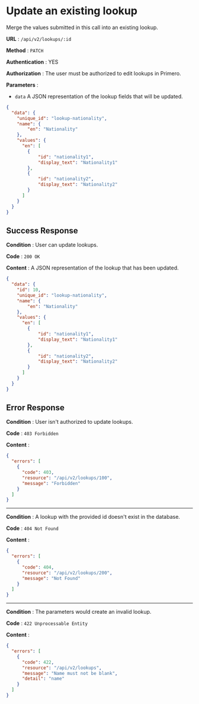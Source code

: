 # Update an existing lookup

Merge the values submitted in this call into an existing lookup.

**URL** : `/api/v2/lookups/:id`

**Method** : `PATCH`

**Authentication** : YES

**Authorization** : The user must be authorized to edit lookups in Primero.

**Parameters** :

* `data` A JSON representation of the lookup fields that will be updated.

```json
{
  "data": {
    "unique_id": "lookup-nationality",
    "name": {
        "en": "Nationality"
    },
    "values": {
      "en": [
        {
            "id": "nationality1",
            "display_text": "Nationality1"
        },
        {
            "id": "nationality2",
            "display_text": "Nationality2"
        }
      ]
    }
  }
}
```

## Success Response

**Condition** : User can update lookups.

**Code** : `200 OK`

**Content** : A JSON representation of the lookup that has been updated.

```json
{
  "data": {
    "id": 10,
    "unique_id": "lookup-nationality",
    "name": {
        "en": "Nationality"
    },
    "values": {
      "en": [
        {
            "id": "nationality1",
            "display_text": "Nationality1"
        },
        {
            "id": "nationality2",
            "display_text": "Nationality2"
        }
      ]
    }
  }
}
```

## Error Response

**Condition** : User isn't authorized to update lookups.

**Code** : `403 Forbidden`

**Content** :

```json
{
  "errors": [
    {
      "code": 403,
      "resource": "/api/v2/lookups/100",
      "message": "Forbidden"
    }
  ]
}
```

---

**Condition** : A lookup with the provided id doesn't exist in the database.

**Code** : `404 Not Found`

**Content** :

```json
{
  "errors": [
    {
      "code": 404,
      "resource": "/api/v2/lookups/200",
      "message": "Not Found"
    }
  ]
}
```

---

**Condition** : The parameters would create an invalid lookup.

**Code** : `422 Unprocessable Entity`

**Content** :

```json
{
  "errors": [
    {
      "code": 422,
      "resource": "/api/v2/lookups",
      "message": "Name must not be blank",
      "detail": "name"
    }
  ]
}
```